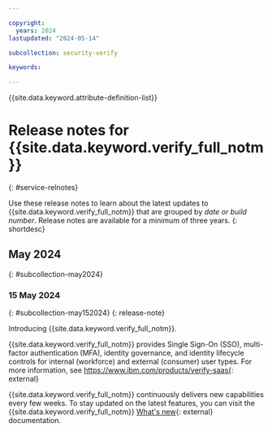 ```yaml
---

copyright:
  years: 2024
lastupdated: "2024-05-14"

subcollection: security-verify

keywords: 

---
```


{{site.data.keyword.attribute-definition-list}}

<!-- You must add the release-note content type in your attribute definitions AND to each release note H2. This will ensure that the release note entry is pulled into the notifications library. -->

# Release notes for {{site.data.keyword.verify_full_notm}}
{: #service-relnotes}

<!-- The title of your H1 should be Release notes for _service-name_, where _service-name_ is the non-trademarked short version keyref. Include your service name as a search keyword at the top of your Markdown file. See the example keywords above. -->

Use these release notes to learn about the latest updates to {{site.data.keyword.verify_full_notm}} that are grouped by _date or build number_. Release notes are available for a minimum of three years.
{: shortdesc}


## May 2024
{: #subcollection-may2024}

### 15 May 2024
{: #subcollection-may152024}
{: release-note}

Introducing {{site.data.keyword.verify_full_notm}}.

{{site.data.keyword.verify_full_notm}} provides Single Sign-On (SSO), multi-factor authentication (MFA), identity governance, and identity lifecycle controls for internal (workforce) and external (consumer) user types. For more information, see https://www.ibm.com/products/verify-saas{: external} 

{{site.data.keyword.verify_full_notm}} continuously delivers new capabilities every few weeks. To stay updated on the latest features, you can visit the {{site.data.keyword.verify_full_notm}} [What's new](https://www.ibm.com/docs/en/security-verify?topic=overview-whats-new){: external} documentation. 
